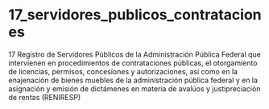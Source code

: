 # 17_servidores_publicos_contrataciones
17 Registro de Servidores Públicos de la Administración Pública Federal que intervienen en procedimientos de contrataciones públicas, el otorgamiento de licencias, permisos, concesiones y autorizaciones, así como en la enajenación de bienes muebles de la administración pública federal y en la asignación y emisión de dictámenes en materia de avalúos y justipreciación de rentas (RENIRESP)
